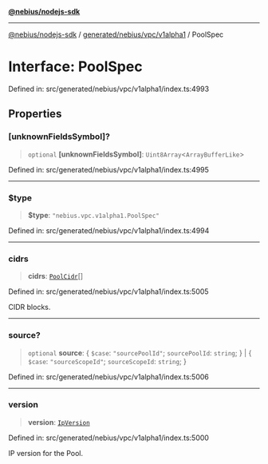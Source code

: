 [**@nebius/nodejs-sdk**](../../../../../README.md)

---

[@nebius/nodejs-sdk](../../../../../README.md) / [generated/nebius/vpc/v1alpha1](../README.md) / PoolSpec

# Interface: PoolSpec

Defined in: src/generated/nebius/vpc/v1alpha1/index.ts:4993

## Properties

### \[unknownFieldsSymbol\]?

> `optional` **\[unknownFieldsSymbol\]**: `Uint8Array`\<`ArrayBufferLike`\>

Defined in: src/generated/nebius/vpc/v1alpha1/index.ts:4995

---

### $type

> **$type**: `"nebius.vpc.v1alpha1.PoolSpec"`

Defined in: src/generated/nebius/vpc/v1alpha1/index.ts:4994

---

### cidrs

> **cidrs**: [`PoolCidr`](PoolCidr.md)[]

Defined in: src/generated/nebius/vpc/v1alpha1/index.ts:5005

CIDR blocks.

---

### source?

> `optional` **source**: \{ `$case`: `"sourcePoolId"`; `sourcePoolId`: `string`; \} \| \{ `$case`: `"sourceScopeId"`; `sourceScopeId`: `string`; \}

Defined in: src/generated/nebius/vpc/v1alpha1/index.ts:5006

---

### version

> **version**: [`IpVersion`](../type-aliases/IpVersion.md)

Defined in: src/generated/nebius/vpc/v1alpha1/index.ts:5000

IP version for the Pool.
